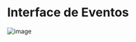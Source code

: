 # Interface de Eventos

![image](https://user-images.githubusercontent.com/77130206/128649142-c7cecfab-ab92-4d4a-8099-63cca1482564.png)
